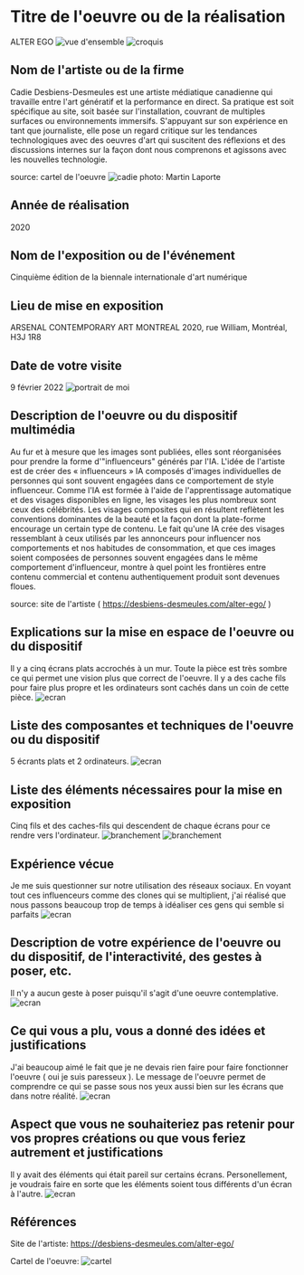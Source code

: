 # Titre de l'oeuvre ou de la réalisation 

ALTER EGO
![vue d'ensemble](medias/vue_d_ensemble.png)
![croquis](medias/croquis.jpg)
## Nom de l'artiste ou de la firme

Cadie Desbiens-Desmeules est une artiste médiatique canadienne qui travaille entre l'art génératif et la performance en direct. Sa pratique est soit spécifique au site, soit basée sur l'installation, couvrant de multiples surfaces ou environnements immersifs. S'appuyant sur son expérience en tant que journaliste, elle pose un regard critique sur les tendances technologiques avec des oeuvres d'art qui suscitent des réflexions et des discussions internes sur la façon dont nous comprenons et agissons avec les nouvelles technologie.

source: cartel de l'oeuvre
![cadie](medias/cadie.jpeg)
photo: Martin Laporte

## Année de réalisation

2020

## Nom de l'exposition ou de l'événement 

Cinquième édition de la biennale internationale d'art numérique 

## Lieu de mise en exposition 

ARSENAL CONTEMPORARY ART MONTREAL 2020, rue William, Montréal, H3J 1R8 

## Date de votre visite 

9 février 2022 
![portrait de moi](medias/portrait.png)

## Description de l'oeuvre ou du dispositif multimédia 

Au fur et à mesure que les images sont publiées, elles sont réorganisées pour prendre la forme d'"influenceurs" générés par l'IA. L'idée de l'artiste est de créer des « influenceurs » IA composés d'images individuelles de personnes qui sont souvent engagées dans ce comportement de style influenceur. Comme l'IA est formée à l'aide de l'apprentissage automatique et des visages disponibles en ligne, les visages les plus nombreux sont ceux des célébrités. Les visages composites qui en résultent reflètent les conventions dominantes de la beauté et la façon dont la plate-forme encourage un certain type de contenu. Le fait qu'une IA crée des visages ressemblant à ceux utilisés par les annonceurs pour influencer nos comportements et nos habitudes de consommation, et que ces images soient composées de personnes souvent engagées dans le même comportement d'influenceur, montre à quel point les frontières entre contenu commercial et contenu authentiquement produit sont devenues floues.

source: site de l'artiste ( https://desbiens-desmeules.com/alter-ego/ )
## Explications sur la mise en espace de l'oeuvre ou du dispositif 

Il y a cinq écrans plats accrochés à un mur. Toute la pièce est très sombre ce qui permet une vision plus que correct de l'oeuvre. Il y a des cache fils pour faire plus propre et les ordinateurs sont cachés dans un coin de cette pièce.
![ecran](medias/ecran_5.png)
## Liste des composantes et techniques de l'oeuvre ou du dispositif 

5 écrants plats et 2 ordinateurs.
![ecran](medias/ecran_1.png)

## Liste des éléments nécessaires pour la mise en exposition 

Cinq fils et des caches-fils qui descendent de chaque écrans pour ce rendre vers l'ordinateur.
![branchement](medias/branchement_1.png)
![branchement](medias/branchement_2.png)
## Expérience vécue 

Je me suis questionner sur notre utilisation des réseaux sociaux. En voyant tout ces influenceurs comme des clones qui se multiplient, j'ai réalisé que nous passons beaucoup trop de temps à idéaliser ces gens qui semble si parfaits
![ecran](medias/ecran_2.png)
## Description de votre expérience de l'oeuvre ou du dispositif, de l'interactivité, des gestes à poser, etc. 

Il n'y a aucun geste à poser puisqu'il s'agit d'une oeuvre contemplative.
![ecran](medias/ecran_3.png)
## Ce qui vous a plu, vous a donné des idées et justifications 

J'ai beaucoup aimé le fait que je ne devais rien faire pour faire fonctionner l'oeuvre ( oui je suis paresseux ). Le message de l'oeuvre permet de comprendre ce qui se passe sous nos yeux aussi bien sur les écrans que dans notre réalité.
![ecran](medias/ecran_3.png)
## Aspect que vous ne souhaiteriez pas retenir pour vos propres créations ou que vous feriez autrement et justifications 

Il y avait des éléments qui était pareil sur certains écrans. Personellement, je voudrais faire en sorte que les éléments soient tous différents d'un écran à l'autre.
![ecran](medias/ecran_4.png)
## Références
Site de l'artiste:
https://desbiens-desmeules.com/alter-ego/

Cartel de l'oeuvre:
![cartel](medias/cartel.png)

